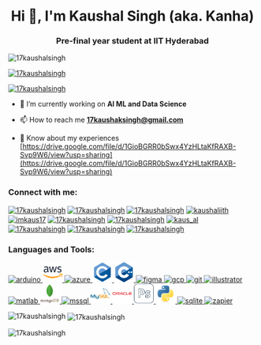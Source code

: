 <h1 align="center">Hi 👋, I'm Kaushal Singh (aka. Kanha)</h1>
<h3 align="center">Pre-final year student at IIT Hyderabad</h3>

<p align="left"> <img src="https://komarev.com/ghpvc/?username=17kaushalsingh&label=Profile%20views&color=0e75b6&style=flat" alt="17kaushalsingh" /> </p>

<p align="left"> <a href="https://github.com/ryo-ma/github-profile-trophy"><img src="https://github-profile-trophy.vercel.app/?username=17kaushalsingh" alt="17kaushalsingh" /></a> </p>

<p align="left"> <a href="https://twitter.com/17kaushalsingh" target="blank"><img src="https://img.shields.io/twitter/follow/17kaushalsingh?logo=twitter&style=for-the-badge" alt="17kaushalsingh" /></a> </p>

- 🔭 I’m currently working on **AI ML and Data Science**

- 📫 How to reach me **17kaushaksingh@gmail.com**

- 📄 Know about my experiences [https://drive.google.com/file/d/1GioBGRR0bSwx4YzHLtaKfRAXB-Svp9W6/view?usp=sharing](https://drive.google.com/file/d/1GioBGRR0bSwx4YzHLtaKfRAXB-Svp9W6/view?usp=sharing)

<h3 align="left">Connect with me:</h3>
<p align="left">
<a href="https://twitter.com/17kaushalsingh" target="blank"><img align="center" src="https://raw.githubusercontent.com/rahuldkjain/github-profile-readme-generator/master/src/images/icons/Social/twitter.svg" alt="17kaushalsingh" height="30" width="40" /></a>
<a href="https://linkedin.com/in/17kaushalsingh" target="blank"><img align="center" src="https://raw.githubusercontent.com/rahuldkjain/github-profile-readme-generator/master/src/images/icons/Social/linked-in-alt.svg" alt="17kaushalsingh" height="30" width="40" /></a>
<a href="https://stackoverflow.com/users/17kaushalsingh" target="blank"><img align="center" src="https://raw.githubusercontent.com/rahuldkjain/github-profile-readme-generator/master/src/images/icons/Social/stack-overflow.svg" alt="17kaushalsingh" height="30" width="40" /></a>
<a href="https://kaggle.com/kaushaliith" target="blank"><img align="center" src="https://raw.githubusercontent.com/rahuldkjain/github-profile-readme-generator/master/src/images/icons/Social/kaggle.svg" alt="kaushaliith" height="30" width="40" /></a>
<a href="https://instagram.com/imkaus17" target="blank"><img align="center" src="https://raw.githubusercontent.com/rahuldkjain/github-profile-readme-generator/master/src/images/icons/Social/instagram.svg" alt="imkaus17" height="30" width="40" /></a>
<a href="https://medium.com/17kaushalsingh" target="blank"><img align="center" src="https://raw.githubusercontent.com/rahuldkjain/github-profile-readme-generator/master/src/images/icons/Social/medium.svg" alt="17kaushalsingh" height="30" width="40" /></a>
<a href="https://www.youtube.com/c/17kaushalsingh" target="blank"><img align="center" src="https://raw.githubusercontent.com/rahuldkjain/github-profile-readme-generator/master/src/images/icons/Social/youtube.svg" alt="17kaushalsingh" height="30" width="40" /></a>
<a href="https://www.codechef.com/users/kaus_al" target="blank"><img align="center" src="https://cdn.jsdelivr.net/npm/simple-icons@3.1.0/icons/codechef.svg" alt="kaus_al" height="30" width="40" /></a>
<a href="https://codeforces.com/profile/17kaushalsingh" target="blank"><img align="center" src="https://raw.githubusercontent.com/rahuldkjain/github-profile-readme-generator/master/src/images/icons/Social/codeforces.svg" alt="17kaushalsingh" height="30" width="40" /></a>
<a href="https://www.leetcode.com/17kaushalsingh" target="blank"><img align="center" src="https://raw.githubusercontent.com/rahuldkjain/github-profile-readme-generator/master/src/images/icons/Social/leet-code.svg" alt="17kaushalsingh" height="30" width="40" /></a>
<a href="https://auth.geeksforgeeks.org/user/17kaushalsingh" target="blank"><img align="center" src="https://raw.githubusercontent.com/rahuldkjain/github-profile-readme-generator/master/src/images/icons/Social/geeks-for-geeks.svg" alt="17kaushalsingh" height="30" width="40" /></a>
</p>

<h3 align="left">Languages and Tools:</h3>
<p align="left"> <a href="https://www.arduino.cc/" target="_blank" rel="noreferrer"> <img src="https://cdn.worldvectorlogo.com/logos/arduino-1.svg" alt="arduino" width="40" height="40"/> </a> <a href="https://aws.amazon.com" target="_blank" rel="noreferrer"> <img src="https://raw.githubusercontent.com/devicons/devicon/master/icons/amazonwebservices/amazonwebservices-original-wordmark.svg" alt="aws" width="40" height="40"/> </a> <a href="https://azure.microsoft.com/en-in/" target="_blank" rel="noreferrer"> <img src="https://www.vectorlogo.zone/logos/microsoft_azure/microsoft_azure-icon.svg" alt="azure" width="40" height="40"/> </a> <a href="https://www.cprogramming.com/" target="_blank" rel="noreferrer"> <img src="https://raw.githubusercontent.com/devicons/devicon/master/icons/c/c-original.svg" alt="c" width="40" height="40"/> </a> <a href="https://www.w3schools.com/cpp/" target="_blank" rel="noreferrer"> <img src="https://raw.githubusercontent.com/devicons/devicon/master/icons/cplusplus/cplusplus-original.svg" alt="cplusplus" width="40" height="40"/> </a> <a href="https://www.figma.com/" target="_blank" rel="noreferrer"> <img src="https://www.vectorlogo.zone/logos/figma/figma-icon.svg" alt="figma" width="40" height="40"/> </a> <a href="https://cloud.google.com" target="_blank" rel="noreferrer"> <img src="https://www.vectorlogo.zone/logos/google_cloud/google_cloud-icon.svg" alt="gcp" width="40" height="40"/> </a> <a href="https://git-scm.com/" target="_blank" rel="noreferrer"> <img src="https://www.vectorlogo.zone/logos/git-scm/git-scm-icon.svg" alt="git" width="40" height="40"/> </a> <a href="https://www.adobe.com/in/products/illustrator.html" target="_blank" rel="noreferrer"> <img src="https://www.vectorlogo.zone/logos/adobe_illustrator/adobe_illustrator-icon.svg" alt="illustrator" width="40" height="40"/> </a> <a href="https://www.mathworks.com/" target="_blank" rel="noreferrer"> <img src="https://upload.wikimedia.org/wikipedia/commons/2/21/Matlab_Logo.png" alt="matlab" width="40" height="40"/> </a> <a href="https://www.mongodb.com/" target="_blank" rel="noreferrer"> <img src="https://raw.githubusercontent.com/devicons/devicon/master/icons/mongodb/mongodb-original-wordmark.svg" alt="mongodb" width="40" height="40"/> </a> <a href="https://www.microsoft.com/en-us/sql-server" target="_blank" rel="noreferrer"> <img src="https://www.svgrepo.com/show/303229/microsoft-sql-server-logo.svg" alt="mssql" width="40" height="40"/> </a> <a href="https://www.mysql.com/" target="_blank" rel="noreferrer"> <img src="https://raw.githubusercontent.com/devicons/devicon/master/icons/mysql/mysql-original-wordmark.svg" alt="mysql" width="40" height="40"/> </a> <a href="https://www.oracle.com/" target="_blank" rel="noreferrer"> <img src="https://raw.githubusercontent.com/devicons/devicon/master/icons/oracle/oracle-original.svg" alt="oracle" width="40" height="40"/> </a> <a href="https://www.photoshop.com/en" target="_blank" rel="noreferrer"> <img src="https://raw.githubusercontent.com/devicons/devicon/master/icons/photoshop/photoshop-line.svg" alt="photoshop" width="40" height="40"/> </a> <a href="https://www.python.org" target="_blank" rel="noreferrer"> <img src="https://raw.githubusercontent.com/devicons/devicon/master/icons/python/python-original.svg" alt="python" width="40" height="40"/> </a> <a href="https://www.sqlite.org/" target="_blank" rel="noreferrer"> <img src="https://www.vectorlogo.zone/logos/sqlite/sqlite-icon.svg" alt="sqlite" width="40" height="40"/> </a> <a href="https://zapier.com" target="_blank" rel="noreferrer"> <img src="https://www.vectorlogo.zone/logos/zapier/zapier-icon.svg" alt="zapier" width="40" height="40"/> </a> </p>

<p><img align="left" src="https://github-readme-stats.vercel.app/api/top-langs?username=17kaushalsingh&show_icons=true&locale=en&layout=compact" alt="17kaushalsingh" /></p>

<p>&nbsp;<img align="center" src="https://github-readme-stats.vercel.app/api?username=17kaushalsingh&show_icons=true&locale=en" alt="17kaushalsingh" /></p>

<p><img align="center" src="https://github-readme-streak-stats.herokuapp.com/?user=17kaushalsingh&" alt="17kaushalsingh" /></p>
